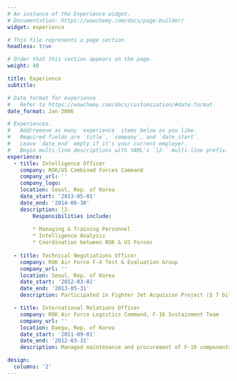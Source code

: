 ```yaml
---
# An instance of the Experience widget.
# Documentation: https://wowchemy.com/docs/page-builder/
widget: experience

# This file represents a page section.
headless: true

# Order that this section appears on the page.
weight: 40

title: Experience
subtitle:

# Date format for experience
#   Refer to https://wowchemy.com/docs/customization/#date-format
date_format: Jan 2006

# Experiences.
#   Add/remove as many `experience` items below as you like.
#   Required fields are `title`, `company`, and `date_start`.
#   Leave `date_end` empty if it's your current employer.
#   Begin multi-line descriptions with YAML's `|2-` multi-line prefix.
experience:
  - title: Intelligence Officer
    company: ROK/US Combined Forces Command
    company_url: ''
    company_logo:
    location: Seoul, Rep. of Korea
    date_start: '2013-05-01'
    date_end: '2014-06-30'
    description: |2-
        Responsibilities include:
        
        * Managing & Training Personnel
        * Intelligence Analysis
        * Coordination between ROK & US Forces
        
  - title: Technical Negotiations Officer
    company: ROK Air Force F-X Test & Evaluation Group
    company_url: ''
    location: Seoul, Rep. of Korea
    date_start: '2012-03-01'
    date_end: '2013-05-31'
    description: Participated in Fighter Jet Acquision Project ($ 7 bil. Project). Developed the Request for Proposal, test & evaluation criteria of candidate aircraft, and negotiated with defense industries and U.S. Department of Defense.

  - title: International Relations Officer
    company: ROK Air Force Logistics Command, F-16 Sustainment Team
    company_url: ''
    location: Daegu, Rep. of Korea
    date_start: '2011-09-01'
    date_end: '2012-03-31'
    description: Managed maintenance and procurement of F-16 components in air bases by working with defense industries and other national forces.

design:
  columns: '2'
---
```

